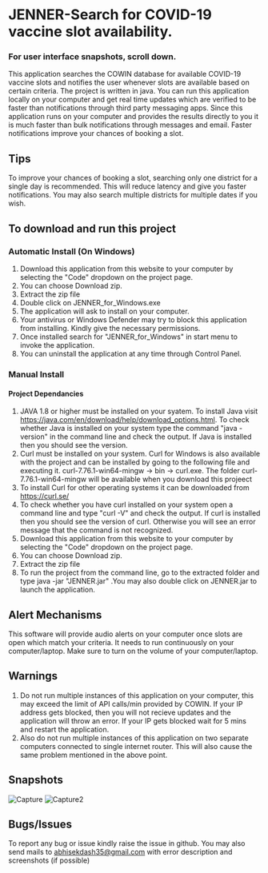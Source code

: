 
# JENNER-Search for COVID-19 vaccine slot availability.

### For user interface snapshots, scroll down.
This application searches the COWIN database for available COVID-19 vaccine slots and notifies the user whenever slots are available based on certain criteria.
The project is written in java. You can run this application locally on your computer and get real time updates which are verified to be faster than notifications through third party messaging apps. Since this application runs on your computer and provides the results directly to you it is much faster than bulk notifications through messages and email.  Faster notifications improve your chances of booking a slot.

## Tips
To improve your chances of booking a slot, searching only one district for a single day is recommended. This will reduce latency and give you faster notifications. You may also search multiple districts for multiple dates if you wish. 


## To download and run this project
### Automatic Install (On Windows)
1) Download this application from this website to your computer by selecting the "Code" dropdown on the project page. 
2) You can choose Download zip.
3) Extract the zip file
4) Double click on JENNER_for_Windows.exe
5) The application will ask to install on your computer.
6) Your antivirus or Windows Defender may try to block this application from installing. Kindly give the necessary permissions.
7) Once installed search for "JENNER_for_Windows" in start menu to invoke the application.
8) You can uninstall the application at any time through Control Panel. 
### Manual Install
#### Project Dependancies
1) JAVA 1.8 or higher must be installed on your syatem. 
To install Java visit https://java.com/en/download/help/download_options.html. To check whether Java is installed on your system type the command "java -version" in the command line and check the output. If Java is installed then you should see the version.
2) Curl must be installed on your system. Curl for Windows is also available with the project and can be installed by going to the following file and executing it.
  curl-7.76.1-win64-mingw -> bin -> curl.exe. The folder curl-7.76.1-win64-mingw will be available when you download this projeect
3) To install Curl for other operating systems it can be downloaded from https://curl.se/
4) To check whether you have curl installed on your system open a command line and type "curl -V" and check the output. If curl is installed then you should see the version of curl. Otherwise you will see an error message that the command is not recognized.
5) Download this application from this website to your computer by selecting the "Code" dropdown on the project page. 
6) You can choose Download zip.
7) Extract the zip file
8) To run the project from the command line, go to the extracted folder and type java -jar "JENNER.jar" .You may also double click on JENNER.jar to launch the application.

## Alert Mechanisms
This software will provide audio alerts on your computer once slots are open which match your criteria. It needs to run continuously on your computer/laptop. Make sure to turn on the volume of your computer/laptop.

## Warnings
1) Do not run multiple instances of this application on your computer, this may exceed the limit of API calls/min provided by COWIN. If your IP address gets blocked, then you will not recieve updates and the application will throw an error. If your IP gets blocked wait for 5 mins and restart the application.
2) Also do not run multiple instances of this application on two separate computers connected to single internet router. This will also cause the same problem mentioned in the above point.

## Snapshots

![Capture](https://user-images.githubusercontent.com/72568856/119268024-9e84cf00-bc0e-11eb-9452-45ec02ebb084.PNG)
![Capture2](https://user-images.githubusercontent.com/72568856/119273685-a00fc080-bc29-11eb-8480-a26607cbc89d.PNG)

## Bugs/Issues
To report any bug or issue kindly raise the issue in github.
You may also send mails to abhisekdash35@gmail.com with error description and screenshots (if possible)
